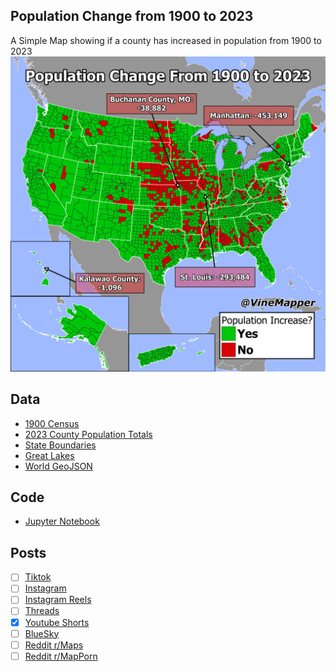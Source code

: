 ## Population Change from 1900 to 2023
A Simple Map showing if a county has increased in population from 1900 to 2023
![Map](Population_Change_1900_to_2023.png)

## Data
* [1900 Census](https://www.nber.org/research/data/census-us-decennial-county-population-data-1900-1990)
* [2023 County Population Totals](https://www2.census.gov/programs-surveys/popest/datasets/2020-2023/counties/totals/)
* [State Boundaries](https://www.census.gov/geographies/mapping-files/time-series/geo/carto-boundary-file.html)
* [Great Lakes](https://usicecenter.gov/Products/GreatLakesData)
* [World GeoJSON](https://public.opendatasoft.com/explore/dataset/world-administrative-boundaries/export/?flg=en-us)

## Code
* [Jupyter Notebook](FormatData.ipynb)

## Posts
- [ ] [Tiktok]()
- [ ] [Instagram]()
- [ ] [Instagram Reels]()
- [ ] [Threads]()
- [x] [Youtube Shorts](https://youtube.com/shorts/C_FxcruUAoM)
- [ ] [BlueSky]()
- [ ] [Reddit r/Maps]()
- [ ] [Reddit r/MapPorn]()
